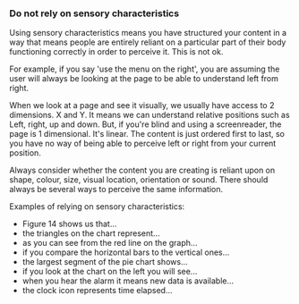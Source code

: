 ### Do not rely on sensory characteristics

Using sensory characteristics means you have structured your content in a way that means people are entirely reliant on a particular part of their body functioning correctly in order to perceive it. This is not ok.

For example, if you say 'use the menu on the right', you are assuming the user will always be looking at the page to be able to understand left from right.

When we look at a page and see it visually, we usually have access to 2 dimensions. X and Y. It means we can understand relative positions such as Left, right, up and down. But, if you're blind and using a screenreader, the page is 1 dimensional. It's linear. The content is just ordered first to last, so you have no way of being able to perceive left or right from your current position.

Always consider whether the content you are creating is reliant upon on shape, colour, size, visual location, orientation or sound. There should always be several ways to perceive the same information.

Examples of relying on sensory characteristics:

- Figure 14 shows us that...
- the triangles on the chart represent...
- as you can see from the red line on the graph...
- if you compare the horizontal bars to the vertical ones...
- the largest segment of the pie chart shows...
- if you look at the chart on the left you will see...
- when you hear the alarm it means new data is available...
- the clock icon represents time elapsed...

